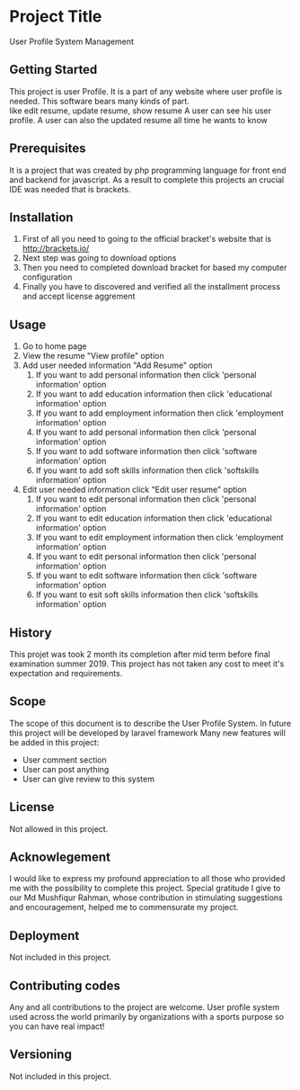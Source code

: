 # Project Title
User Profile System Management
## Getting Started
This project is user Profile. 
It is a part of any website where user profile is needed. 
This software bears many kinds of part.  
like edit resume, update resume, show resume
A user can see his user profile.
A user can also the updated resume all time he wants to know
## Prerequisites
It is a project that was created by php programming language for front end and backend for javascript. As a result to complete this projects an crucial IDE was needed
that is brackets.
## Installation
1. First of all you need to going to the official bracket's website that is http://brackets.io/ 
2. Next step was going to download options
3. Then you need to completed download bracket for based my computer configuration
4. Finally you have to discovered and verified all the installment process and accept license aggrement
## Usage
1. Go to home page
2. View the resume "View profile" option
3. Add user needed information "Add Resume" option
    1. If you want to add personal information then click 'personal information' option
    2. If you want to add education information then click 'educational information' option
    3. If you want to add employment information then click 'employment information' option
    4. If you want to add personal information then click 'personal information' option
    5. If you want to add software information then click 'software information' option
    6. If you want to add soft skills information then click 'softskills information' option
4. Edit user needed information click "Edit user resume" option
    1. If you want to edit personal information then click 'personal information' option
    2. If you want to edit education information then click 'educational information' option
    3. If you want to edit employment information then click 'employment information' option
    4. If you want to edit personal information then click 'personal information' option
    5. If you want to edit software information then click 'software information' option
    6. If you want to esit soft skills information then click 'softskills information' option

## History
 This projet was took 2 month its completion after mid term before final examination summer 2019.
 This project has not taken any cost to meet it's expectation and requirements.
## Scope
The scope of this document is to describe the User Profile System. In future this project will be developed by laravel framework
Many new features will be added in this project:
*	User comment section
* User can post anything
* User can give review to this system
## License
Not allowed in this project.
## Acknowlegement
I would like to express my profound appreciation to all those who provided me with the possibility to complete this project. Special gratitude I give to our Md Mushfiqur Rahman, whose contribution in stimulating suggestions and encouragement, helped me to commensurate my project.
## Deployment
Not included in this project.
## Contributing codes
Any and all contributions to the project are welcome.
User profile system used across the world primarily by organizations with a sports purpose so you can have real impact!
## Versioning
Not included in this project.




